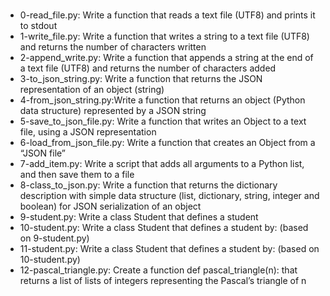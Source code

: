 ###
- 0-read_file.py: Write a function that reads a text file (UTF8) and prints it to stdout
- 1-write_file.py: Write a function that writes a string to a text file (UTF8) and returns the number of characters written
- 2-append_write.py: Write a function that appends a string at the end of a text file (UTF8) and returns the number of characters added
- 3-to_json_string.py: Write a function that returns the JSON representation of an object (string)
- 4-from_json_string.py:Write a function that returns an object (Python data structure) represented by a JSON string
- 5-save_to_json_file.py: Write a function that writes an Object to a text file, using a JSON representation
- 6-load_from_json_file.py: Write a function that creates an Object from a “JSON file”
- 7-add_item.py: Write a script that adds all arguments to a Python list, and then save them to a file
- 8-class_to_json.py: Write a function that returns the dictionary description with simple data structure (list, dictionary, string, integer and boolean) for JSON serialization of an object
- 9-student.py: Write a class Student that defines a student
- 10-student.py: Write a class Student that defines a student by: (based on 9-student.py)
- 11-student.py: Write a class Student that defines a student by: (based on 10-student.py)
- 12-pascal_triangle.py: Create a function def pascal_triangle(n): that returns a list of lists of integers representing the Pascal’s triangle of n
